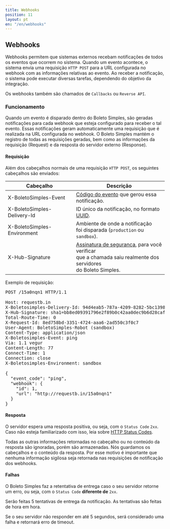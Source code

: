 ```yaml
---
title: Webhooks
position: 11
layout: pt
en: "/en/webhooks"
---
```


## Webhooks

Webhooks permitem que sistemas externos recebam notificações de todos os eventos que ocorrem no sistema. Quando um evento acontece, o sistema envia uma requisição `HTTP POST` para a URL configurada no webhook com as informações relativas ao evento.
Ao receber a notificação, o sistema pode executar diversas tarefas, dependendo do objetivo da integração.

Os webhooks também são chamados de `Callbacks` ou `Reverse API`.

### Funcionamento

Quando um evento é disparado dentro do Boleto Simples, são geradas notificações para cada webhook que esteja configurado para receber o tal evento. Essas notificações geram automaticamente uma requisição que é realizada na URL configurada no webhook. O Boleto Simples mantém o registro de todas as requisições geradas, bem como as informações da requisição (Request) e da resposta do servidor externo (Response).

#### Requisição

Além dos cabeçalhos normais de uma requisição `HTTP POST`, os seguintes cabeçalhos são enviados:

| Cabeçalho                   | Descrição                                          |
|-----------------------------|----------------------------------------------------|
| X-BoletoSimples-Event       | [Código do evento](/webhooks/events) que gerou essa notificação. |
| X-BoletoSimples-Delivery-Id | ID único da notificação, no formato [UUID](https://en.wikipedia.org/wiki/Universally_unique_identifier). |
| X-BoletoSimples-Environment | Ambiente de onde a notificação<br/> foi disparada (`production` ou `sandbox`). |
| X-Hub-Signature             | [Assinatura de segurança](/webhooks/signature), para você verificar<br/> que a chamada saiu realmente dos servidores<br/> do Boleto Simples. |

Exemplo de requisição:

<pre class="http">
POST /15a0nqn1 HTTP/1.1

Host: requestb.in
X-Boletosimples-Delivery-Id: 94d4eab5-787a-4209-8282-5bc1398575ab
X-Hub-Signature: sha1=bb8ed09391796e2f89b0c42aa0dec9b6d28cafc5
Total-Route-Time: 0
X-Request-Id: 8ed758bd-3351-4724-aaa6-2ad550c3f0c7
User-Agent: BoletoSimples-Robot (sandbox)
Content-Type: application/json
X-Boletosimples-Event: ping
Via: 1.1 vegur
Content-Length: 77
Connect-Time: 1
Connection: close
X-Boletosimples-Environment: sandbox

{
  "event_code": "ping",
  "webhook": {
    "id": 1,
    "url": "http://requestb.in/15a0nqn1"
  }
}
</pre>

#### Resposta

O servidor espera uma resposta positiva, ou seja, com o `Status Code` `2xx`. Caso não esteja familiarizado com isso, leia sobre [HTTP Status Codes](https://en.wikipedia.org/wiki/List_of_HTTP_status_codes).

Todas as outras informações retornadas no cabeçalho ou no conteúdo da resposta são ignoradas, porém são armazenadas. Nós guardamos os cabeçalhos e o conteúdo da resposta. Por esse motivo é importante que nenhuma informação sigilosa seja retornada nas requisições de notificação dos webhooks.

#### Falhas

O Boleto Simples faz a retentativa de entrega caso o seu servidor retorne um erro, ou seja, com o `Status Code` **diferente de** `2xx`. 

Serão feitas 5 tentativas de entrega da notificação. As tentativas são feitas de hora em hora.

Se o seu servidor não responder em até 5 segundos, será considerado uma falha e retornará erro de timeout.
